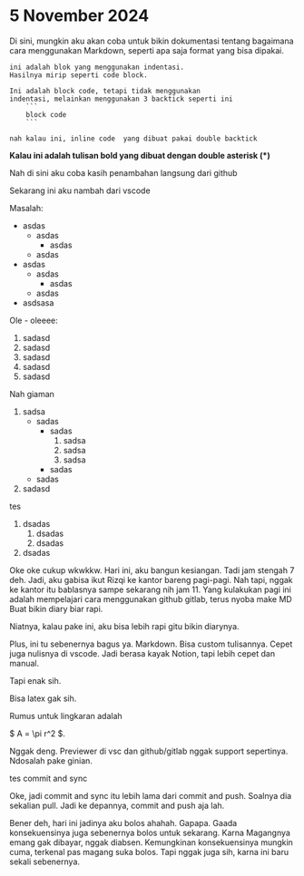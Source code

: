 # 5 November 2024

Di sini, mungkin aku akan coba untuk bikin dokumentasi
tentang bagaimana cara menggunakan Markdown,
seperti apa saja format yang bisa dipakai.



    ini adalah blok yang menggunakan indentasi.
    Hasilnya mirip seperti code block.

```
Ini adalah block code, tetapi tidak menggunakan
indentasi, melainkan menggunakan 3 backtick seperti ini 
    ```
    block code
    ```
```

`nah kalau ini, inline code 
yang dibuat pakai double backtick`

**Kalau ini adalah tulisan bold yang dibuat dengan
double asterisk (*)**

Nah di sini aku coba kasih penambahan langsung dari github

Sekarang ini aku nambah dari vscode

Masalah:
- asdas
    - asdas    
        - asdas     
    - asdas    
- asdas    
    - asdas    
        - asdas    
    - asdas    
- asdsasa

Ole    - oleeee:

1.  sadasd
1. sadasd
1. sadasd
1. sadasd
1. sadasd

Nah giaman

1. sadsa
    - sadas
        - sadas
            1. sadsa
            1. sadsa
            1. sadsa
        - sadas
    - sadas
1. sadasd

tes

1. dsadas
    1. dsadas
    1. dsadas
1. dsadas

Oke oke cukup wkwkkw. 
Hari ini, aku bangun kesiangan. Tadi jam stengah 7 deh. 
Jadi, aku gabisa ikut Rizqi ke kantor bareng pagi-pagi. Nah tapi, nggak ke kantor itu bablasnya sampe sekarang nih jam 11.
Yang kulakukan pagi ini adalah mempelajari cara menggunakan github gitlab, terus nyoba make MD
Buat bikin diary biar rapi.

Niatnya, kalau pake ini, aku bisa lebih rapi gitu bikin diarynya. 

Plus, ini tu sebenernya bagus ya. Markdown. Bisa custom tulisannya. Cepet juga nulisnya di vscode. Jadi berasa kayak Notion, tapi lebih cepet dan manual.

Tapi enak sih.

Bisa latex gak sih.

Rumus untuk lingkaran adalah 

$ A = \pi r^2 $.

Nggak deng. Previewer di vsc dan github/gitlab nggak support sepertinya. Ndosalah pake ginian.

tes commit and sync

Oke, jadi commit and sync itu lebih lama dari commit and push. Soalnya dia sekalian pull. Jadi ke depannya, commit and push aja lah.

Bener deh, hari ini jadinya aku bolos ahahah. Gapapa. Gaada konsekuensinya juga sebenernya bolos untuk sekarang. Karna Magangnya emang gak dibayar, nggak diabsen. Kemungkinan konsekuensinya mungkin cuma, terkenal pas magang suka bolos. Tapi nggak juga sih, karna ini baru sekali sebenernya.

